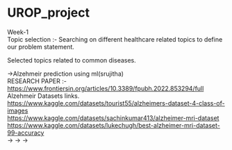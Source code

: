 # UROP_project

Week-1  
Topic selection :- Searching on different healthcare related topics to define our problem statement.    

Selected topics related to common diseases.    

->Alzehmeir prediction using ml(srujitha)     
RESEARCH PAPER :- https://www.frontiersin.org/articles/10.3389/fpubh.2022.853294/full    
Alzehmeir Datasets links.   
https://www.kaggle.com/datasets/tourist55/alzheimers-dataset-4-class-of-images  
https://www.kaggle.com/datasets/sachinkumar413/alzheimer-mri-dataset  
https://www.kaggle.com/datasets/lukechugh/best-alzheimer-mri-dataset-99-accuracy  
->
->
->
